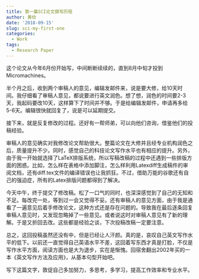 ```yaml
---
title: 第一篇SCI论文撰写历程
author: 黄俭
date: '2018-09-15'
slug: sci-my-first-one
categories:
  - Work
tags:
  - Research Paper
---
```

这个论文从今年6月份开始写，中间断断续续的，直到8月中旬才投到Micromachines。

半个月之后，收到两个审稿人的意见，编辑发邮件来，说是要大修，给10天时间。我仔细看了审稿人意见，都说要进行英文润色。想了想，润色的时间要2-3天，我起码要改10天，这样算下了时间并不够。于是给编辑发邮件，申请再多给5-6天。编辑很快就回复了，说是可以延期提交。

接下来，就是反复修改的过程。还好有一帮师弟，可以向他们咨询，借鉴他们的投稿经验。

审稿人的意见确实对我修改论文帮助很大。整篇论文在大修并且经专业机构润色之后，质量提升不少。同时，感觉自己的科技论文写作水平也有相应的提升。另外，由于我一开始就选择了LaTeX排版系统，所以写稿改稿的过程中还遇到一些排版方面的困惑。比如，怎么样在表格中添加脚注，怎么样利用Latexdiff生成稿件的审阅文档，还有diff.tex文件的编译错误也让我抓狂。不过，借助万能的谷歌还有自己的强迫症，所有的Latex排版问题都得到了解决。

今天中午，终于提交了修改稿。松了一口气的同时，也深深感觉到了自己的无知和不足。每改完一处，等到过一会又觉得不妥。还有审稿人的意见方面，由于我是通看了一遍意见后着手修改论文，这种方式还是存在问题的。导致我在最后逐条回复审稿人意见时，又发现忽略掉了一些意见。或者说这时对审稿人意见有了新的理解。于是又折回去改。这些都是经验之谈，下次投稿改稿一定要注意。

总之，这回投稿虽然还没有中，但是已经让人汗颜。真的是，哀叹自己英文写作水平的低下。以前还一直觉得自己英语水平不差，这回着写东西才真是打脸，不仅是写作水平方面，阅读方面也是大为退步，实在是惭愧。回宿舍翻出2002年买的一本《英文写作方法及应用》，从基本句型开始吧。

写下这篇文字，敦促自己多加努力，多思考，多学习，提高工作效率和专业水平。
